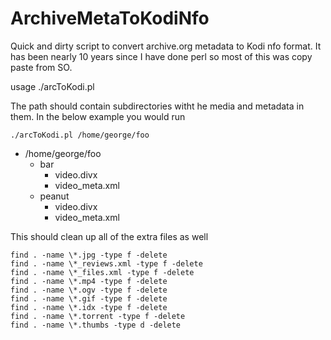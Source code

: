 # ArchiveMetaToKodiNfo
Quick and dirty script to convert archive.org metadata to Kodi nfo format. It has been nearly 10 years since I have done perl so most of this was copy paste from SO.

usage ./arcToKodi.pl <path>

The path should contain subdirectories witht he media and metadata in them. In the below example you would run 
```
./arcToKodi.pl /home/george/foo
```
  
* /home/george/foo
  * bar
    * video.divx
    * video_meta.xml
  * peanut
    * video.divx
    * video_meta.xml


This should clean up all of the extra files as well
```
find . -name \*.jpg -type f -delete
find . -name \*_reviews.xml -type f -delete
find . -name \*_files.xml -type f -delete
find . -name \*.mp4 -type f -delete
find . -name \*.ogv -type f -delete
find . -name \*.gif -type f -delete
find . -name \*.idx -type f -delete
find . -name \*.torrent -type f -delete
find . -name \*.thumbs -type d -delete
```
